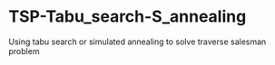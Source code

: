 # TSP-Tabu_search-S_annealing
Using tabu search or  simulated annealing to solve traverse salesman problem
